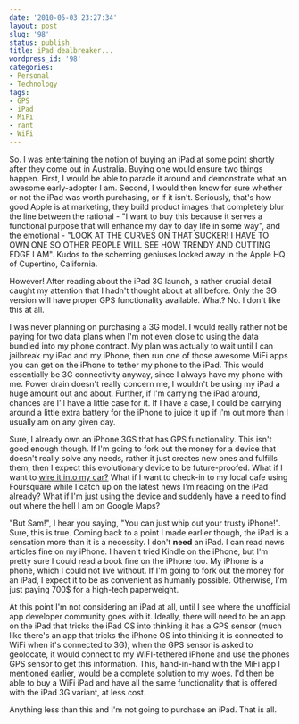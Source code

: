 ```yaml
---
date: '2010-05-03 23:27:34'
layout: post
slug: '98'
status: publish
title: iPad dealbreaker...
wordpress_id: '98'
categories:
- Personal
- Technology
tags:
- GPS
- iPad
- MiFi
- rant
- WiFi
---
```


So. I was entertaining the notion of buying an iPad at some point shortly after they come out in Australia. Buying one would ensure two things happen. First, I would be able to parade it around and demonstrate what an awesome early-adopter I am. Second, I would then know for sure whether or not the iPad was worth purchasing, or if it isn't. Seriously, that's how good Apple is at marketing, they build product images that completely blur the line between the rational - "I want to buy this because it serves a functional purpose that will enhance my day to day life in some way", and the emotional - "LOOK AT THE CURVES ON THAT SUCKER! I HAVE TO OWN ONE SO OTHER PEOPLE WILL SEE HOW TRENDY AND CUTTING EDGE I AM". Kudos to the scheming geniuses locked away in the Apple HQ of Cupertino, California.

However! After reading about the iPad 3G launch, a rather crucial detail caught my attention that I hadn't thought about at all before. Only the 3G version will have proper GPS functionality available. What? No. I don't like this at all.

I was never planning on purchasing a 3G model. I would really rather not be paying for two data plans when I'm not even close to using the data bundled into my phone contract. My plan was actually to wait until I can jailbreak my iPad and my iPhone, then run one of those awesome MiFi apps you can get on the iPhone to tether my phone to the iPad. This would essentially be 3G connectivity anyway, since I always have my phone with me. Power drain doesn't really concern me, I wouldn't be using my iPad a huge amount out and about. Further, if I'm carrying the iPad around, chances are I'll have a little case for it. If I have a case, I could be carrying around a little extra battery for the iPhone to juice it up if I'm out more than I usually am on any given day.

Sure, I already own an iPhone 3GS that has GPS functionality. This isn't good enough though. If I'm going to fork out the money for a device that doesn't really solve any needs, rather it just creates new ones and fulfills them, then I expect this evolutionary device to be future-proofed. What if I want to [wire it into my car?](http://www.tested.com/news/ipad-gets-hacked-into-car-dashboard/115/) What if I want to check-in to my local cafe using Foursquare while I catch up on the latest news I'm reading on the iPad already? What if I'm just using the device and suddenly have a need to find out where the hell I am on Google Maps?

"But Sam!", I hear you saying, "You can just whip out your trusty iPhone!". Sure, this is true. Coming back to a point I made earlier though, the iPad is a sensation more than it is a necessity. I don't **need** an iPad. I can read news articles fine on my iPhone. I haven't tried Kindle on the iPhone, but I'm pretty sure I could read a book fine on the iPhone too. My iPhone is a phone, which I could not live without. If I'm going to fork out the money for an iPad, I expect it to be as convenient as humanly possible. Otherwise, I'm just paying 700$ for a high-tech paperweight.

At this point I'm not considering an iPad at all, until I see where the unofficial app developer community goes with it. Ideally, there will need to be an app on the iPad that tricks the iPad OS into thinking it has a GPS sensor (much like there's an app that tricks the iPhone OS into thinking it is connected to WiFi when it's connected to 3G), when the GPS sensor is asked to geolocate, it would connect to my WiFI-tethered iPhone and use the phones GPS sensor to get this information. This, hand-in-hand with the MiFi app I mentioned earlier, would be a complete solution to my woes. I'd then be able to buy a WiFi iPad and have all the same functionality that is offered with the iPad 3G variant, at less cost.

Anything less than this and I'm not going to purchase an iPad. That is all.
